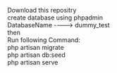 Download this repositry <br>
create database using phpadmin <br>
DatabaseName  ----> dummy_test <br>
then <br>
Run following Command:<br>
php artisan migrate<br>
php artisan db:seed<br>
php artisan serve<br>